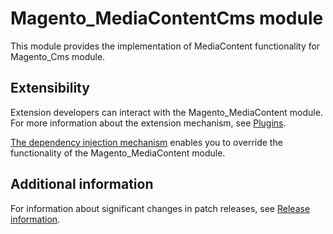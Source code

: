 # Magento_MediaContentCms module

This module provides the implementation of MediaContent functionality for Magento_Cms module.

## Extensibility

Extension developers can interact with the Magento_MediaContent module. For more information about the extension mechanism, see [Plugins](https://developer.adobe.com/commerce/php/development/components/plugins/).

[The dependency injection mechanism](https://developer.adobe.com/commerce/php/development/components/dependency-injection/) enables you to override the functionality of the Magento_MediaContent module.

## Additional information

For information about significant changes in patch releases, see [Release information](https://experienceleague.adobe.com/en/docs/commerce-operations/release/notes/overview).
